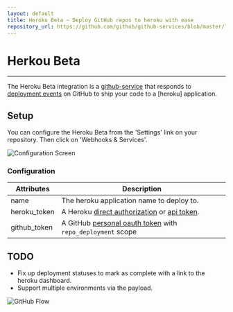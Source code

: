 ```yaml
---
layout: default
title: Heroku Beta ~ Deploy GitHub repos to heroku with ease
repository_url: https://github.com/github/github-services/blob/master/lib/services/heroku_beta.rb
---
```


# Herkou Beta
<hr/>

The Heroku Beta integration is a [github-service][1] that responds to [deployment events][2] on GitHub to ship your code to a [heroku] application.

## Setup

You can configure the Heroku Beta from the 'Settings' link on your repository. Then click on 'Webhooks & Services'.

![Configuration Screen](https://cloud.githubusercontent.com/assets/704696/3985470/d47c1a9a-2891-11e4-8646-1b8882c02c81.jpg)

### Configuration

| Attributes       | Description                                     |
|------------------|-------------------------------------------------|
| name             | The heroku application name to deploy to. |
| heroku_token     | A Heroku [direct authorization][4] or [api token][5]. |
| github_token     | A GitHub [personal oauth token][3] with `repo_deployment` scope |

## TODO

* Fix up deployment statuses to mark as complete with a link to the heroku dashboard.
* Support multiple environments via the payload.

![GitHub Flow](https://cloud.githubusercontent.com/assets/38/3985358/e93afc18-2890-11e4-97ac-7ccf847a4b7f.png)

[1]: https://github.com/github/github-services
[2]: https://developer.github.com/v3/repos/deployments/
[3]: https://help.github.com/articles/creating-an-access-token-for-command-line-use
[4]: https://devcenter.heroku.com/articles/oauth#direct-authorization
[5]: https://devcenter.heroku.com/articles/platform-api-quickstart#authentication
[6]: https://www.heroku.com/
